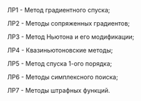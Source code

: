 ЛР1 - Метод градиентного спуска;

ЛР2 - Методы сопряженных градиентов;

ЛР3 - Метод Ньютона и его модификации;

ЛР4 - Квазиньютоновские методы;

ЛР5 - Метод спуска 1-ого порядка;

ЛР6 - Методы симплексного поиска;

ЛР7 - Методы штрафных функций.
